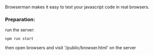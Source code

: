 Browserman makes it easy to test your javascript code in real browsers.

### Preparation:

run the server:

	npm run start
	
then open browsers and visit '/public/browser.html' on the server
